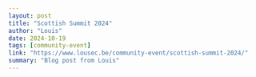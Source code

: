 ```yaml
---
layout: post
title: "Scottish Summit 2024"
author: "Louis"
date: 2024-10-19
tags: [community-event]
link: "https://www.lousec.be/community-event/scottish-summit-2024/"
summary: "Blog post from Louis"
---
```

